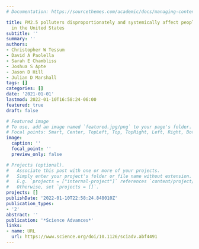 ```yaml
---
# Documentation: https://sourcethemes.com/academic/docs/managing-content/

title: PM2.5 polluters disproportionately and systemically affect people of color
  in the United States
subtitle: ''
summary: ''
authors:
- Christopher W Tessum
- David A Paolella
- Sarah E Chambliss
- Joshua S Apte
- Jason D Hill
- Julian D Marshall
tags: []
categories: []
date: '2021-01-01'
lastmod: 2022-01-10T16:58:24-06:00
featured: true
draft: false

# Featured image
# To use, add an image named `featured.jpg/png` to your page's folder.
# Focal points: Smart, Center, TopLeft, Top, TopRight, Left, Right, BottomLeft, Bottom, BottomRight.
image:
  caption: ''
  focal_point: ''
  preview_only: false

# Projects (optional).
#   Associate this post with one or more of your projects.
#   Simply enter your project's folder or file name without extension.
#   E.g. `projects = ["internal-project"]` references `content/project/deep-learning/index.md`.
#   Otherwise, set `projects = []`.
projects: []
publishDate: '2022-01-10T22:58:24.848010Z'
publication_types:
- '2'
abstract: ''
publication: '*Science Advances*'
links:
- name: URL
  url: https://www.science.org/doi/10.1126/sciadv.abf4491
---
```

